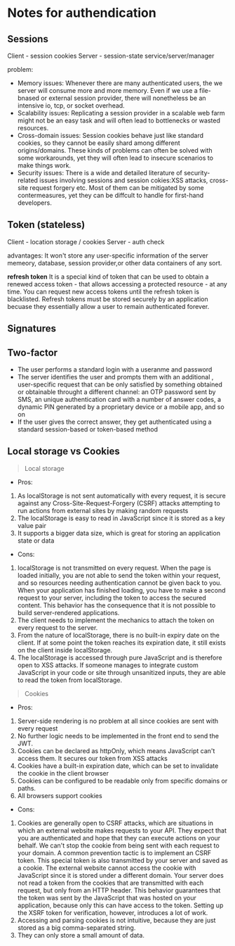 # Notes for authendication

## Sessions

Client - session cookies
Server - session-state service/server/manager

problem:

- Memory issues: Whenever there are many authenticated users, the we server will consume more and more memory. Even if we use a file-bnased or external session provider, there will nonetheless be an intensive io, tcp, or socket overhead.
- Scalability issues: Replicating a session provider in a scalable web farm might not be an easy task and will often lead to bottlenecks or wasted resources.
- Cross-domain issues: Session cookies behave just like standard cookies, so they cannot be easily shard among different origins/domains. These kinds of problems can often be solved with some workarounds, yet they will often lead to insecure scenarios to make things work.
- Security issues: There is a wide and detailed literature of security-related issues involving sessions and session cokies:XSS attacks, cross-site request forgery etc. Most of them can be mitigated by some contermeasures, yet they can be diffcult to handle for first-hand developers.

## Token (stateless)

Client - location storage / cookies
Server - auth check

advantages:
It won't store any user-specific information of the server memeory, database, session provider,or other data containers of any sort.

**refresh token**
It is a special kind of token that can be used to obtain a renewed access token - that allows accessing a protected resource - at any time. You can request new access tokens until the refresh token is blacklisted. Refresh tokens must be stored securely by an application becuase they essentially allow a user to remain authenticated forever.

## Signatures

## Two-factor

- The user performs a standard login with a useranme and password
- The server identifies the user and prompts them with an additional , user-specific request that can be only satisfied by something obtained or obtainable throught a different channel: an OTP password sent by SMS, an unique authentication card with a number of answer codes, a dynamic PIN generated by a proprietary device or a mobile app, and so on
- If the user gives the correct answer, they get authenticated using a standard session-based or token-based method

## Local storage vs Cookies

> Local storage

- Pros:

1. As localStorage is not sent automatically with every request, it is secure against any Cross-Site-Request-Forgery (CSRF) attacks attempting to run actions from external sites by making random requests
1. The localStorage is easy to read in JavaScript since it is stored as a key value pair
1. It supports a bigger data size, which is great for storing an application state or data

- Cons:

1. localStorage is not transmitted on every request. When the page is loaded initially, you are not able to send the token within your request, and so resources needing authentication cannot be given back to you. When your application has finished loading, you have to make a second request to your server, including the token to access the secured content. This behavior has the consequence that it is not possible to build server-rendered applications.
1. The client needs to implement the mechanics to attach the token on every request to the server.
1. From the nature of localStorage, there is no built-in expiry date on the client. If at some point the token reaches its expiration date, it still exists on the client inside localStorage.
1. The localStorage is accessed through pure JavaScript and is therefore open to XSS attacks. If someone manages to integrate custom JavaScript in your code or site through unsanitized inputs, they are able to read the token from localStorage.

> Cookies

- Pros:

1. Server-side rendering is no problem at all since cookies are sent with every request
1. No further logic needs to be implemented in the front end to send the JWT.
1. Cookies can be declared as httpOnly, which means JavaScript can't access them. It secures our token from XSS attacks
1. Cookies have a built-in expiration date, which can be set to invalidate the cookie in the client browser
1. Cookies can be configured to be readable only from specific domains or paths.
1. All browsers support cookies

- Cons:

1. Cookies are generally open to CSRF attacks, which are situations in which an external website makes requests to your API. They expect that you are authenticated and hope that they can execute actions on your behalf. We can't stop the cookie from being sent with each request to your domain. A common prevention tactic is to implement an CSRF token. This special token is also transmitted by your server and saved as a cookie. The external website cannot access the cookie with JavaScript since it is stored under a different domain. Your server does not read a token from the cookies that are transmitted with each request, but only from an HTTP header. This behavior guarantees that the token was sent by the JavaScript that was hosted on your application, because only this can have access to the token. Setting up the XSRF token for verification, however, introduces a lot of work.
1. Accessing and parsing cookies is not intuitive, because they are just stored as a big comma-separated string.
1. They can only store a small amount of data.
